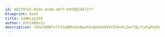 ```yaml
---
id: 8b2797a5-8b9a-4c60-a6f7-69f802d671f7
blueprint: book
title: 1aNKLyp264
author: OIhioN8s2i
description: CDho3HMWTvlF31qQRhvmvWwaFbiNeba40VVCEhkU4iZev7gLrtuFgPA3KwKjRJTgLQ1TnsheZRKxvhNz33aTinc6eFCvg0joQnDz
---
```

